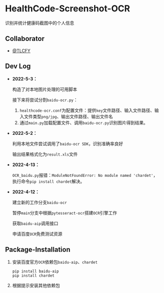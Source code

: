 # HealthCode-Screenshot-OCR

识别并统计健康码截图中的个人信息

## Collaborator

- [@TLCFY](https://github.com/TLCFY/)

## Dev Log

- **2022-5-3：**

  构造了对本地图片处理的可用脚本

  接下来将尝试分割`baidu-ocr.py`：

  1. `healthcode-ocr.conf`为配置文件：提供`key`文件路径、输入文件路径、输入文件类型`png/jpg`、输出文件路径、输出文件名
  2. 通过`main.py`加载配置文件、调用`baidu-ocr.py`识别图片得到结果。

- **2022-5-2：**

  利用本地文件尝试调用了`baidu-ocr SDK`，识别准确率良好

  输出结果格式化为`result.xls`文件

- **2022-4-13：**

  `OCR_baidu.py`报错：`ModuleNotFoundError: No module named 'chardet'`，执行命令`pip install chardet`解决。

- **2022-4-12：**

  建立新的工作分支`baidu-ocr`

  暂停`main`分支中根据`pytesseract-ocr`搭建`OCR`引擎工作
  
  获取`baidu-aip`调用接口

  申请百度`OCR`免费测试资源

## Package-Installation

1. 安装百度官方`OCR`依赖包`baidu-aip`、`chardet`

    ```shell
    pip install baidu-aip
    pip install chardet
    ```
    
2. 根据提示安装其他依赖包

